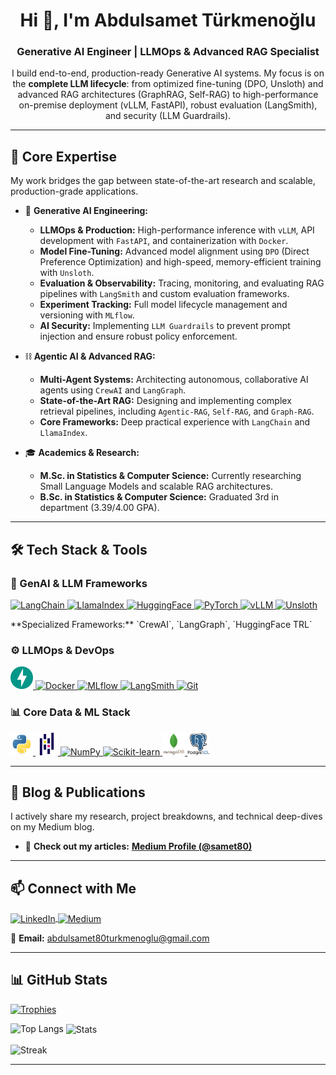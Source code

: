 <h1 align="center">Hi 👋, I'm Abdulsamet Türkmenoğlu</h1>
<h3 align="center">Generative AI Engineer | LLMOps & Advanced RAG Specialist</h3>

<p align="center">
  I build end-to-end, production-ready Generative AI systems. My focus is on the <strong>complete LLM lifecycle</strong>: from optimized fine-tuning (DPO, Unsloth) and advanced RAG architectures (GraphRAG, Self-RAG) to high-performance on-premise deployment (vLLM, FastAPI), robust evaluation (LangSmith), and security (LLM Guardrails).
</p>

---

## 🚀 Core Expertise

My work bridges the gap between state-of-the-art research and scalable, production-grade applications.

- 🤖 **Generative AI Engineering:**
  - **LLMOps & Production:** High-performance inference with `vLLM`, API development with `FastAPI`, and containerization with `Docker`.
  - **Model Fine-Tuning:** Advanced model alignment using `DPO` (Direct Preference Optimization) and high-speed, memory-efficient training with `Unsloth`.
  - **Evaluation & Observability:** Tracing, monitoring, and evaluating RAG pipelines with `LangSmith` and custom evaluation frameworks.
  - **Experiment Tracking:** Full model lifecycle management and versioning with `MLflow`.
  - **AI Security:** Implementing `LLM Guardrails` to prevent prompt injection and ensure robust policy enforcement.

- ⛓️ **Agentic AI & Advanced RAG:**
  - **Multi-Agent Systems:** Architecting autonomous, collaborative AI agents using `CrewAI` and `LangGraph`.
  - **State-of-the-Art RAG:** Designing and implementing complex retrieval pipelines, including `Agentic-RAG`, `Self-RAG`, and `Graph-RAG`.
  - **Core Frameworks:** Deep practical experience with `LangChain` and `LlamaIndex`.

- 🎓 **Academics & Research:**
  - **M.Sc. in Statistics & Computer Science:** Currently researching Small Language Models and scalable RAG architectures.
  - **B.Sc. in Statistics & Computer Science:** Graduated 3rd in department (3.39/4.00 GPA).

---

## 🛠️ Tech Stack & Tools

### 🤖 GenAI & LLM Frameworks
<p>
  <a href="https://www.langchain.com/" target="_blank">
    <img src="https://avatars.githubusercontent.com/u/120680658?s=200&v=4" width="36" height="36" alt="LangChain" />
  </a>
  <a href="https://www.llamaindex.ai/" target="_blank">
    <img src="https://avatars.githubusercontent.com/u/120197258?s=200&v=4" width="36" height="36" alt="LlamaIndex" />
  </a>
  <a href="https://huggingface.co/" target="_blank">
    <img src="https://huggingface.co/front/assets/huggingface_logo-noborder.svg" width="36" height="36" alt="HuggingFace" />
  </a>
  <a href="https://pytorch.org/" target="_blank">
    <img src="https://www.vectorlogo.zone/logos/pytorch/pytorch-icon.svg" width="36" height="36" alt="PyTorch" />
  </a>
  <a href="https://github.com/vllm-project/vllm" target="_blank">
    <img src="https://avatars.githubusercontent.com/u/132717088?s=200&v=4" width="36" height="36" alt="vLLM" />
  </a>
  <a href="https://github.com/unslothai/unsloth" target="_blank">
    <img src="https://user-images.githubusercontent.com/10042095/279432432-8d7536c6-2347-49e5-bfc3-f3c5f47c8c6a.png" width="36" height="36" alt="Unsloth" />
  </a>
</p>
**Specialized Frameworks:** `CrewAI`, `LangGraph`, `HuggingFace TRL`

### ⚙️ LLMOps & DevOps
<p>
  <a href="https://fastapi.tiangolo.com/" target="_blank">
    <img src="https://raw.githubusercontent.com/devicons/devicon/master/icons/fastapi/fastapi-original.svg" width="36" height="36" alt="FastAPI" />
  </a>
  <a href="https://www.docker.com/" target="_blank">
    <img src="https://www.vectorlogo.zone/logos/docker/docker-icon.svg" width="36" height="36" alt="Docker" />
  </a>
  <a href="https://mlflow.org/" target="_blank">
    <img src="https://www.vectorlogo.zone/logos/mlflow/mlflow-icon.svg" width="36" height="36" alt="MLflow" />
  </a>
  <a href="https://www.langchain.com/langsmith" target="_blank">
    <img src="https://avatars.githubusercontent.com/u/120680658?s=200&v=4" width="36" height="36" alt="LangSmith" />
  </a>
  <a href="https://git-scm.com/" target="_blank">
    <img src="https://www.vectorlogo.zone/logos/git-scm/git-scm-icon.svg" width="36" height="36" alt="Git" />
  </a>
</p>

### 📊 Core Data & ML Stack
<p>
  <a href="https://www.python.org" target="_blank">
    <img src="https://raw.githubusercontent.com/devicons/devicon/master/icons/python/python-original.svg" width="36" height="36" alt="Python" />
  </a>
  <a href="https://pandas.pydata.org/" target="_blank">
    <img src="https://raw.githubusercontent.com/devicons/devicon/2ae2a900d2f041da66e950e4d48052658d850630/icons/pandas/pandas-original.svg" width="36" height="36" alt="Pandas" />
  </a>
  <a href="https://numpy.org/" target="_blank">
    <img src="https://www.vectorlogo.zone/logos/numpy/numpy-icon.svg" width="36" height="36" alt="NumPy" />
  </a>
  <a href="https://scikit-learn.org/" target="_blank">
    <img src="https://upload.wikimedia.org/wikipedia/commons/0/05/Scikit_learn_logo_small.svg" width="36" height="36" alt="Scikit-learn" />
  </a>
  <a href="https://www.mongodb.com/" target="_blank">
    <img src="https://raw.githubusercontent.com/devicons/devicon/master/icons/mongodb/mongodb-original-wordmark.svg" width="36" height="36" alt="MongoDB" />
  </a>
  <a href="https://www.postgresql.org" target="_blank">
    <img src="https://raw.githubusercontent.com/devicons/devicon/master/icons/postgresql/postgresql-original-wordmark.svg" width="36" height="36" alt="PostgreSQL" />
  </a>
</p>

---

## 📝 Blog & Publications

I actively share my research, project breakdowns, and technical deep-dives on my Medium blog.
- 📄 **Check out my articles:** [**Medium Profile (@samet80)**](https://medium.com/@samet80)

---

## 📫 Connect with Me

<p align="left">
  <a href="https://linkedin.com/in/abdulsamet-turkmenoglu" target="_blank">
    <img align="center" src="https://raw.githubusercontent.com/rahuldkjain/github-profile-readme-generator/master/src/images/icons/Social/linked-in-alt.svg" alt="LinkedIn" height="30" width="40" />
  </a>
  <a href="https://medium.com/@rootsamet.8034" target="_blank">
    <img align="center" src="https://raw.githubusercontent.com/rahuldkjain/github-profile-readme-generator/master/src/images/icons/Social/medium.svg" alt="Medium" height="30" width="40" />
  </a>
</p>

📧 **Email:** abdulsamet80turkmenoglu@gmail.com

---

## 📊 GitHub Stats

<p align="left">
  <a href="https://github.com/ryo-ma/github-profile-trophy">
    <img src="https://github-profile-trophy.vercel.app/?username=AbdulSametTurkmenoglu&theme=radical" alt="Trophies" />
  </a>
</p>
<p>
  <img align="left" src="https://github-readme-stats.vercel.app/api/top-langs?username=AbdulSametTurkmenoglu&show_icons=true&locale=en&layout=compact" alt="Top Langs" />
</p>
<p>&nbsp;<img align="center" src="https://github-readme-stats.vercel.app/api?username=AbdulSametTurkmenoglu&show_icons=true&locale=en" alt="Stats" /></p>
<p><img align="center" src="https://github-readme-streak-stats.herokuapp.com/?user=AbdulSametTurkmenoglu&theme=dark" alt="Streak" /></p>

---
